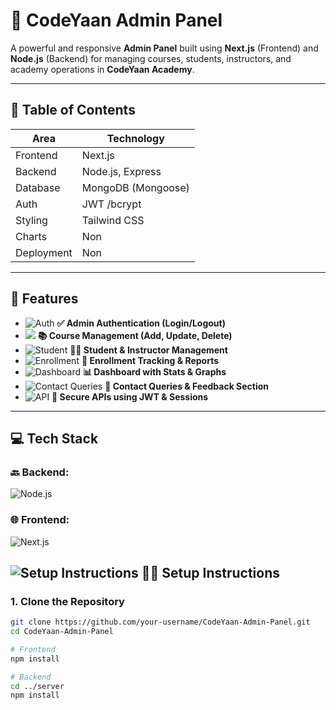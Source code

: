 # 🚀 CodeYaan Admin Panel
A powerful and responsive **Admin Panel** built using **Next.js** (Frontend) and **Node.js** (Backend) for managing courses, students, instructors, and academy operations in **CodeYaan Academy**.

---


## 📑 Table of Contents
| Area        | Technology         |
|-------------|--------------------|
| Frontend    | Next.js            |
| Backend     | Node.js, Express   |
| Database    | MongoDB (Mongoose) |
| Auth        | JWT /bcrypt        |
| Styling     | Tailwind CSS       |
| Charts      | Non                |
| Deployment  | Non                |

---

## 📌 Features

- ![Auth](https://img.shields.io/badge/Auth-brightgreen) **✅ Admin Authentication (Login/Logout)**
- ![](https://img.shields.io/badge/Course-green%20) **📚 Course Management (Add, Update, Delete)**
- ![Student](https://img.shields.io/badge/Student-blue%20) **👨‍🎓 Student & Instructor Management**
- ![Enrollment](https://img.shields.io/badge/Enrollment-cyan%20) **🧾 Enrollment Tracking & Reports**
- ![Dashboard](https://img.shields.io/badge/Dashboard-magenta%20) **📊 Dashboard with Stats & Graphs**
- ![Contact Queries ](https://img.shields.io/badge/Contact-Queries-violet%20) **📩 Contact Queries & Feedback Section**
- ![API](https://img.shields.io/badge/API-REST%20%26%20GraphQL-khaki) **🔐 Secure APIs using JWT & Sessions**

---

## 💻 Tech Stack
### 🔙 Backend:
![Node.js](https://img.shields.io/badge/Backend-Node.js-brightgreen)

### 🌐 Frontend:
![Next.js](https://img.shields.io/badge/Frontend-Next.js-black)


## ![Setup Instructions](https://img.shields.io/badge/Setup-Instructions-indigo%20)  **🧑‍💻 Setup Instructions**

### 1. Clone the Repository

```bash
git clone https://github.com/your-username/CodeYaan-Admin-Panel.git
cd CodeYaan-Admin-Panel

# Frontend
npm install

# Backend
cd ../server
npm install
